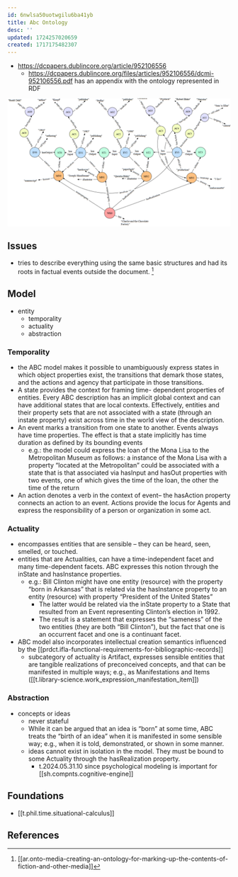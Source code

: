 ```yaml
---
id: 6nwlsa50uotwgilu6ba41yb
title: Abc Ontology
desc: ''
updated: 1724257020659
created: 1717175482307
---
```


- https://dcpapers.dublincore.org/article/952106556
  - https://dcpapers.dublincore.org/files/articles/952106556/dcmi-952106556.pdf has an appendix with the ontology represented in RDF

![](/assets/images/2024-08-19-11-30-47.png)

## Issues

- tries to describe everything using the same basic structures and had its roots in factual events outside the document. [^1]

## Model

- entity
  - temporality
  - actuality
  - abstraction

### Temporality

- the ABC model makes it possible to unambiguously express states in which object properties exist, the transitions that demark those states, and the actions and agency that participate in those transitions.
- A state provides the context for framing time- dependent properties of entities. Every ABC description has an implicit global context and can have additional states that are local contexts. Effectively, entities and their property sets that are not associated with a state (through an instate property) exist across time in the world view of the description.
- An event marks a transition from one state to another. Events always have time properties. The effect is that a state implicitly has time duration as defined by its bounding events
  - e.g.: the model could express the loan of the Mona Lisa to the Metropolitan Museum as follows: a instance of the Mona Lisa with a property “located at the Metropolitan” could be associated with a state that is that associated via hasInput and hasOut properties with two events, one of which gives the time of the loan, the other the time of the return
- An action denotes a verb in the context of event– the hasAction property connects an action to an event. Actions provide the locus for Agents and express the responsibility of a person or organization in some act.

### Actuality

- encompasses entities that are sensible – they can be heard, seen, smelled, or touched. 
- entities that are Actualities, can have a time-independent facet and many time-dependent facets. ABC expresses this notion through the inState and hasInstance properties.
  - e.g.: Bill Clinton might have one entity (resource) with the property “born in Arkansas” that is related via the hasInstance property to an entity (resource) with property “President of the United States”
    - The latter would be related via the inState property to a State that resulted from an Event representing Clinton’s election in 1992.
    - The result is a statement that expresses the “sameness” of the two entities (they are both “Bill Clinton”), but the fact that one is an occurrent facet and one is a continuant facet.
- ABC model also incorporates intellectual creation semantics influenced by the [[prdct.ifla-functional-requirements-for-bibliographic-records]]
  - subcategory of actuality is Artifact, expresses sensible entities that are tangible realizations of preconceived concepts, and that can be manifested in multiple ways; e.g., as Manifestations and Items ([[t.library-science.work_expression_manifestation_item]])

### Abstraction

- concepts or ideas
  - never stateful
  - While it can be argued that an idea is “born” at some time, ABC treats the “birth of an idea” when it is manifested in some sensible way; e.g., when it is told, demonstrated, or shown in some manner.
  - ideas cannot exist in isolation in the model. They must be bound to some Actuality through the hasRealization property.
    - t.2024.05.31.10 since psychological modeling is important for [[sh.compnts.cognitive-engine]]

## Foundations

- [[t.phil.time.situational-calculus]]

## References

[^1]: [[ar.onto-media-creating-an-ontology-for-marking-up-the-contents-of-fiction-and-other-media]]